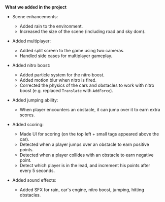 **What we added in the project**

- Scene enhancements:
    * Added rain to the environment.
    * Increased the size of the scene (including road and sky dom).

- Added multiplayer:
    * Added split screen to the game using two cameras.
    * Handled side cases for multiplayer gameplay.

- Added nitro boost:
    * Added particle system for the nitro boost.
    * Added motion blur when nitro is fired.
    * Corrected the physics of the cars and obstacles to work with nitro boost (e.g. replaced `Translate` with `AddForce`).

- Added jumping ability:
    * When player encounters an obstacle, it can jump over it to earn extra scores.

- Added scoring:
    * Made UI for scoring (on the top left + small tags appeared above the car).
    * Detected when a player jumps over an obstacle to earn positive points.
    * Detected when a player collides with an obstacle to earn negative point.
    * Detect which player is in the lead, and increment his points after every 5 seconds.

- Added sound effects:
    * Added SFX for rain, car's engine, nitro boost, jumping, hitting obstacles.
